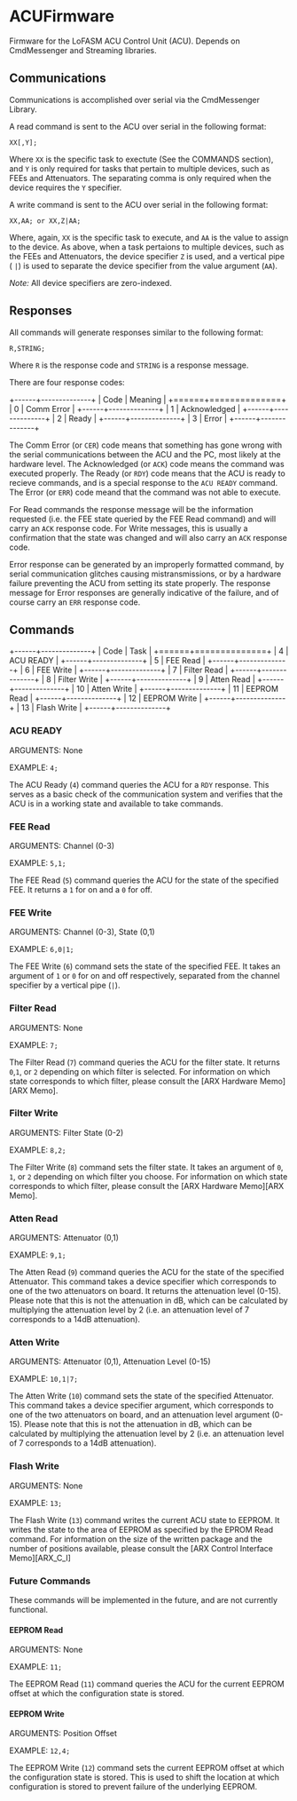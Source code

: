 ACUFirmware
===========

Firmware for the LoFASM ACU Control Unit (ACU). Depends on CmdMessenger and
Streaming libraries.

Communications
--------------

Communications is accomplished over serial via the CmdMessenger Library.

A read command is sent to the ACU over serial in the following format:

    XX[,Y];

Where `XX` is the specific task to exectute (See the COMMANDS section), and `Y`
is only required for tasks that pertain to multiple devices, such as FEEs and
Attenuators. The separating comma is only required when the device requires the
`Y` specifier.

A write command is sent to the ACU over serial in the following format:

    XX,AA; or XX,Z|AA;

Where, again, `XX` is the specific task to execute, and `AA` is the value to
assign to the device. As above, when a task pertaions to multiple devices, such
as the FEEs and Attenuators, the device specifier `Z` is used, and a vertical
pipe ( `|`) is used to separate the device specifier from the value argument
(`AA`).

*Note:* All device specifiers are zero-indexed.

Responses
---------

All commands will generate responses similar to the following format: 

    R,STRING;

Where `R` is the response code and `STRING` is a response message.

There are four response codes:

+------+--------------+
| Code |    Meaning   |
+======+==============+
|  0   |  Comm Error  |
+------+--------------+
|  1   | Acknowledged |
+------+--------------+
|  2   |    Ready     |
+------+--------------+
|  3   |    Error     |
+------+--------------+

The Comm Error (or `CER`) code means that something has gone wrong with the
serial communications between the ACU and the PC, most likely at the hardware
level.  The Acknowledged (or `ACK`) code means the command was executed
properly. The Ready (or `RDY`) code means that the ACU is ready to recieve
commands, and is a special response to the `ACU READY` command. The Error (or
`ERR`) code meand that the command was not able to execute.

For Read commands the response message will be the information requested (i.e.
the FEE state queried by the FEE Read command) and will carry an `ACK` response
code. For Write messages, this is usually a confirmation that the state was
changed and will also carry an `ACK` response code. 

Error response can be generated by an improperly formatted command, by serial
communication glitches causing mistransmissions, or by a hardware failure
preventing the ACU from setting its state properly. The response message for
Error responses are generally indicative of the failure, and of course carry an
`ERR` response code.

Commands
--------


+------+--------------+
| Code |     Task     |
+======+==============+
|  4   |  ACU READY   |
+------+--------------+
|  5   |   FEE Read   |
+------+--------------+
|  6   |  FEE Write   |
+------+--------------+
|  7   | Filter Read  |
+------+--------------+
|  8   | Filter Write |
+------+--------------+
|  9   |  Atten Read  |
+------+--------------+
|  10  | Atten Write  |
+------+--------------+
|  11  | EEPROM Read  |
+------+--------------+
|  12  | EEPROM Write |
+------+--------------+
|  13  | Flash Write  |
+------+--------------+

### ACU READY ###
ARGUMENTS: None

EXAMPLE: `4;`

The ACU Ready (`4`) command queries the ACU for a `RDY` response. This serves
as a basic check of the communication system and verifies that the ACU is in a
working state and available to take commands.

### FEE Read ###
ARGUMENTS: Channel (0-3)

EXAMPLE: `5,1;`

The FEE Read (`5`) command queries the ACU for the state of the specified FEE.
It returns a `1` for on and a `0` for off. 

### FEE Write ###
ARGUMENTS: Channel (0-3), State (0,1)

EXAMPLE: `6,0|1;`

The FEE Write (`6`) command sets the state of the specified FEE. It takes an
argument of `1` or `0` for on and off respectively, separated from the channel
specifier by a vertical pipe (`|`).

### Filter Read ###
ARGUMENTS: None

EXAMPLE: `7;`

The Filter Read (`7`) command queries the ACU for the filter state. It returns
`0`,`1`, or `2` depending on which filter is selected. For information on which
state corresponds to which filter, please consult the [ARX Hardware Memo][ARX
Memo]. 

### Filter Write ###
ARGUMENTS: Filter State (0-2)

EXAMPLE: `8,2;`

The Filter Write (`8`) command sets the filter state. It takes an argument of
`0`, `1`, or `2` depending on which filter you choose. For information on which
state corresponds to which filter, please consult the [ARX Hardware Memo][ARX
Memo]. 

### Atten Read ###
ARGUMENTS: Attenuator (0,1)

EXAMPLE: `9,1;`

The Atten Read (`9`) command queries the ACU for the state of the specified
Attenuator. This command takes a device specifier which corresponds to one of
the two attenuators on board. It returns the attenuation level (0-15). Please
note that this is not the attenuation in dB, which can be calculated by
multiplying the attenuation level by 2 (i.e. an attenuation level of 7
corresponds to a 14dB attenuation).

### Atten Write ###
ARGUMENTS: Attenuator (0,1), Attenuation Level (0-15)

EXAMPLE: `10,1|7;`

The Atten Write (`10`) command sets the state of the specified Attenuator. This
command takes a device specifier argument, which corresponds to one of the two
attenuators on board, and an attenuation level argument (0-15). Please note
that this is not the attenuation in dB, which can be calculated by multiplying
the attenuation level by 2 (i.e. an attenuation level of 7 corresponds to a 14dB
attenuation).

### Flash Write ###
ARGUMENTS: None

EXAMPLE: `13;`

The Flash Write (`13`) command writes the current ACU state to EEPROM. It writes
the state to the area of EEPROM as specified by the EPROM Read command. For
information on the size of the written package and the number of positions
available, please consult the [ARX Control Interface Memo][ARX_C_I]


### Future Commands ###
These commands will be implemented in the future, and are not currently
functional. 

#### EEPROM Read ####
ARGUMENTS: None

EXAMPLE: `11;`

The EEPROM Read (`11`) command queries the ACU for the current EEPROM offset at
which the configuration state is stored. 

#### EEPROM Write ####
ARGUMENTS: Position Offset

EXAMPLE: `12,4;`

The EEPROM Write (`12`) command sets the current EEPROM offset at which the
configuration state is stored. This is used to shift the location at which
configuration is stored to prevent failure of the underlying EEPROM.


